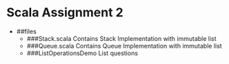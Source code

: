 # Scala Assignment 2

- ##files
    * ###Stack.scala
        Contains Stack Implementation with immutable list
    * ###Queue.scala
        Contains Queue Implementation with immutable list
    * ###ListOperationsDemo
        List questions

